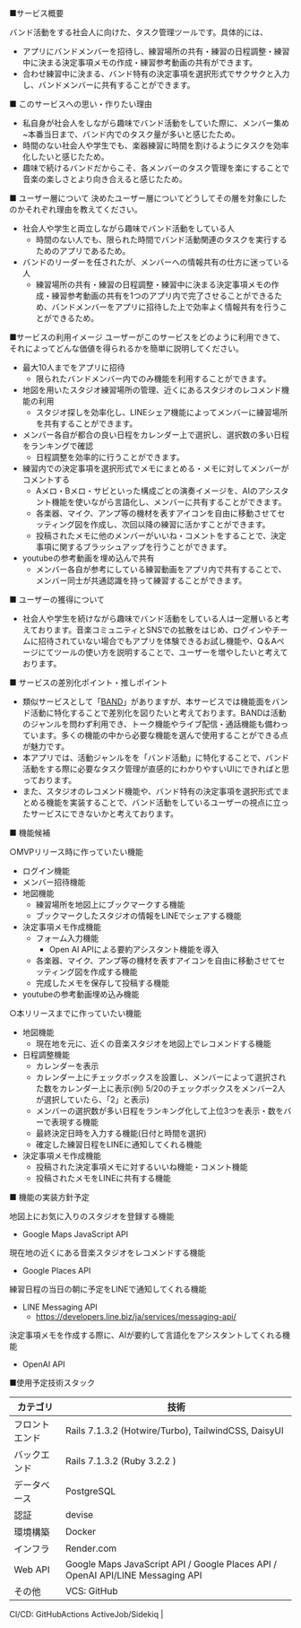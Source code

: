 ■サービス概要

バンド活動をする社会人に向けた、タスク管理ツールです。具体的には、

- アプリにバンドメンバーを招待し、練習場所の共有・練習の日程調整・練習中に決まる決定事項メモの作成・練習参考動画の共有ができます。
- 合わせ練習中に決まる、バンド特有の決定事項を選択形式でサクサクと入力し、バンドメンバーに共有することができます。

■ このサービスへの思い・作りたい理由

- 私自身が社会人をしながら趣味でバンド活動をしていた際に、メンバー集め~本番当日まで、バンド内でのタスク量が多いと感じたため。
- 時間のない社会人や学生でも、楽器練習に時間を割けるようにタスクを効率化したいと感じたため。
- 趣味で続けるバンドだからこそ、各メンバーのタスク管理を楽にすることで音楽の楽しさとより向き合えると感じたため。

■ ユーザー層について
決めたユーザー層についてどうしてその層を対象にしたのかそれぞれ理由を教えてください。

- 社会人や学生と両立しながら趣味でバンド活動をしている人
    - 時間のない人でも、限られた時間でバンド活動関連のタスクを実行するためのアプリであるため。
- バンドのリーダーを任されたが、メンバーへの情報共有の仕方に迷っている人
    - 練習場所の共有・練習の日程調整・練習中に決まる決定事項メモの作成・練習参考動画の共有を1つのアプリ内で完了させることができるため、バンドメンバーをアプリに招待した上で効率よく情報共有を行うことができるため。

■サービスの利用イメージ
ユーザーがこのサービスをどのように利用できて、それによってどんな価値を得られるかを簡単に説明してください。

- 最大10人までをアプリに招待
    - 限られたバンドメンバー内でのみ機能を利用することができます。
- 地図を用いたスタジオ練習場所の管理、近くにあるスタジオのレコメンド機能の利用
    - スタジオ探しを効率化し、LINEシェア機能によってメンバーに練習場所を共有することができます。
- メンバー各自が都合の良い日程をカレンダー上で選択し、選択数の多い日程をランキングで確認
    - 日程調整を効率的に行うことができます。
- 練習内での決定事項を選択形式でメモにまとめる・メモに対してメンバーがコメントする
    - Aメロ・Bメロ・サビといった構成ごとの演奏イメージを、AIのアシスタント機能を使いながら言語化し、メンバーに共有することができます。
    - 各楽器、マイク、アンプ等の機材を表すアイコンを自由に移動させてセッティング図を作成し、次回以降の練習に活かすことができます。
    - 投稿されたメモに他のメンバーがいいね・コメントをすることで、決定事項に関するブラッシュアップを行うことができます。
- youtubeの参考動画を埋め込んで共有
    - メンバー各自が参考にしている練習動画をアプリ内で共有することで、メンバー同士が共通認識を持って練習することができます。

■ ユーザーの獲得について

- 社会人や学生を続けながら趣味でバンド活動をしている人は一定層いると考えております。音楽コミュニティとSNSでの拡散をはじめ、ログインやチームに招待されていない場合でもアプリを体験できるお試し機能や、Q＆Aページにてツールの使い方を説明することで、ユーザーを増やしたいと考えております。

■ サービスの差別化ポイント・推しポイント

- 類似サービスとして「[BAND](https://about.band.us/jp)」がありますが、本サービスでは機能面をバンド活動に特化することで差別化を図りたいと考えております。BANDは活動のジャンルを問わず利用でき、トーク機能やライブ配信・通話機能も備わっています。多くの機能の中から必要な機能を選んで使用することができる点が魅力です。
- 本アプリでは、活動ジャンルをを「バンド活動」に特化することで、バンド活動をする際に必要なタスク管理が直感的にわかりやすいUIにできればと思っております。
- また、スタジオのレコメンド機能や、バンド特有の決定事項を選択形式でまとめる機能を実装することで、バンド活動をしているユーザーの視点に立ったサービスにできないかと考えております。

■ 機能候補

○MVPリリース時に作っていたい機能

- ログイン機能
- メンバー招待機能
- 地図機能
    - 練習場所を地図上にブックマークする機能
    - ブックマークしたスタジオの情報をLINEでシェアする機能
- 決定事項メモ作成機能
    - フォーム入力機能
        - Open AI APIによる要約アシスタント機能を導入
    - 各楽器、マイク、アンプ等の機材を表すアイコンを自由に移動させてセッティング図を作成する機能
    - 完成したメモを保存して投稿する機能
- youtubeの参考動画埋め込み機能

○本リリースまでに作っていたい機能

- 地図機能
    - 現在地を元に、近くの音楽スタジオを地図上でレコメンドする機能
- 日程調整機能
    - カレンダーを表示
    - カレンダー上にチェックボックスを設置し、メンバーによって選択された数をカレンダー上に表示(例) 5/20のチェックボックスをメンバー2人が選択していたら、「2」と表示)
    - メンバーの選択数が多い日程をランキング化して上位3つを表示・数をバーで表現する機能
    - 最終決定日時を入力する機能(日付と時間を選択)
    - 確定した練習日程をLINEに通知してくれる機能
- 決定事項メモ作成機能
    - 投稿された決定事項メモに対するいいね機能・コメント機能
    - 投稿されたメモをLINEに共有する機能

■ 機能の実装方針予定

地図上にお気に入りのスタジオを登録する機能

- Google Maps JavaScript API

現在地の近くにある音楽スタジオをレコメンドする機能

- Google Places API

練習日程の当日の朝に予定をLINEで通知してくれる機能

- LINE Messaging API
    - https://developers.line.biz/ja/services/messaging-api/

決定事項メモを作成する際に、AIが要約して言語化をアシスタントしてくれる機能

- OpenAI API

■使用予定技術スタック

| カテゴリ | 技術 |
| --- | --- |
| フロントエンド | Rails 7.1.3.2 (Hotwire/Turbo), TailwindCSS, DaisyUI |
| バックエンド | Rails 7.1.3.2 (Ruby 3.2.2 ) |
| データベース | PostgreSQL |
| 認証 | devise |
| 環境構築 | Docker |
| インフラ | Render.com |
| Web API | Google Maps JavaScript API / Google Places API / OpenAI API/LINE Messaging API |
| その他 | VCS: GitHub
CI/CD: GitHubActions
ActiveJob/Sidekiq |